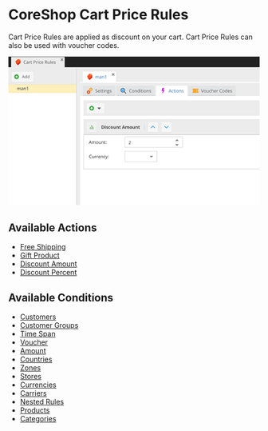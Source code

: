 # CoreShop Cart Price Rules

Cart Price Rules are applied as discount on your cart.
Cart Price Rules can also be used with voucher codes.

![Cart Price Rules](img/cart-pricerule.png)

## Available Actions

- [Free Shipping](./05_Actions.md#free-shipping)
- [Gift Product](./05_Actions.md#gift-product)
- [Discount Amount](./05_Actions.md#discount-amount)
- [Discount Percent](./05_Actions.md#discount-percent)

## Available Conditions

- [Customers](./06_Conditions.md#customers)
- [Customer Groups](./06_Conditions.md#customer-groups)
- [Time Span](./06_Conditions.md#time-span)
- [Voucher](./06_Conditions.md#voucher)
- [Amount](./06_Conditions.md#amount)
- [Countries](./06_Conditions.md#countries)
- [Zones](./06_Conditions.md#zones)
- [Stores](./06_Conditions.md#stores)
- [Currencies](./06_Conditions.md#currencies)
- [Carriers](./06_Conditions.md#carriers)
- [Nested Rules](./06_Conditions.md#nested-rules)
- [Products](./06_Conditions.md#products)
- [Categories](./06_Conditions.md#categories)